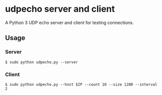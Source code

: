 # udpecho server and client

A Python 3 UDP echo server and client for testing connections.

## Usage

### Server

```
$ sudo python udpecho.py --server
```

### Client

```
$ sudo python udpecho.py --host $IP --count 10 --size 1200 --interval 2
```
